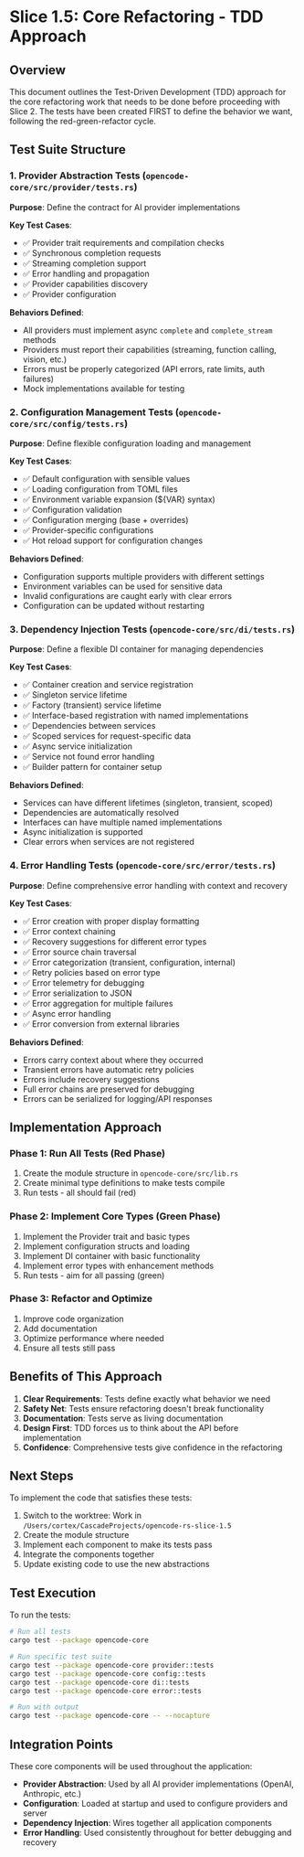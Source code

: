 # Slice 1.5: Core Refactoring - TDD Approach

## Overview

This document outlines the Test-Driven Development (TDD) approach for the core refactoring work that needs to be done before proceeding with Slice 2. The tests have been created FIRST to define the behavior we want, following the red-green-refactor cycle.

## Test Suite Structure

### 1. Provider Abstraction Tests (`opencode-core/src/provider/tests.rs`)

**Purpose**: Define the contract for AI provider implementations

**Key Test Cases**:
- ✅ Provider trait requirements and compilation checks
- ✅ Synchronous completion requests
- ✅ Streaming completion support
- ✅ Error handling and propagation
- ✅ Provider capabilities discovery
- ✅ Provider configuration

**Behaviors Defined**:
- All providers must implement async `complete` and `complete_stream` methods
- Providers must report their capabilities (streaming, function calling, vision, etc.)
- Errors must be properly categorized (API errors, rate limits, auth failures)
- Mock implementations available for testing

### 2. Configuration Management Tests (`opencode-core/src/config/tests.rs`)

**Purpose**: Define flexible configuration loading and management

**Key Test Cases**:
- ✅ Default configuration with sensible values
- ✅ Loading configuration from TOML files
- ✅ Environment variable expansion (${VAR} syntax)
- ✅ Configuration validation
- ✅ Configuration merging (base + overrides)
- ✅ Provider-specific configurations
- ✅ Hot reload support for configuration changes

**Behaviors Defined**:
- Configuration supports multiple providers with different settings
- Environment variables can be used for sensitive data
- Invalid configurations are caught early with clear errors
- Configuration can be updated without restarting

### 3. Dependency Injection Tests (`opencode-core/src/di/tests.rs`)

**Purpose**: Define a flexible DI container for managing dependencies

**Key Test Cases**:
- ✅ Container creation and service registration
- ✅ Singleton service lifetime
- ✅ Factory (transient) service lifetime
- ✅ Interface-based registration with named implementations
- ✅ Dependencies between services
- ✅ Scoped services for request-specific data
- ✅ Async service initialization
- ✅ Service not found error handling
- ✅ Builder pattern for container setup

**Behaviors Defined**:
- Services can have different lifetimes (singleton, transient, scoped)
- Dependencies are automatically resolved
- Interfaces can have multiple named implementations
- Async initialization is supported
- Clear errors when services are not registered

### 4. Error Handling Tests (`opencode-core/src/error/tests.rs`)

**Purpose**: Define comprehensive error handling with context and recovery

**Key Test Cases**:
- ✅ Error creation with proper display formatting
- ✅ Error context chaining
- ✅ Recovery suggestions for different error types
- ✅ Error source chain traversal
- ✅ Error categorization (transient, configuration, internal)
- ✅ Retry policies based on error type
- ✅ Error telemetry for debugging
- ✅ Error serialization to JSON
- ✅ Error aggregation for multiple failures
- ✅ Async error handling
- ✅ Error conversion from external libraries

**Behaviors Defined**:
- Errors carry context about where they occurred
- Transient errors have automatic retry policies
- Errors include recovery suggestions
- Full error chains are preserved for debugging
- Errors can be serialized for logging/API responses

## Implementation Approach

### Phase 1: Run All Tests (Red Phase)
1. Create the module structure in `opencode-core/src/lib.rs`
2. Create minimal type definitions to make tests compile
3. Run tests - all should fail (red)

### Phase 2: Implement Core Types (Green Phase)
1. Implement the Provider trait and basic types
2. Implement configuration structs and loading
3. Implement DI container with basic functionality
4. Implement error types with enhancement methods
5. Run tests - aim for all passing (green)

### Phase 3: Refactor and Optimize
1. Improve code organization
2. Add documentation
3. Optimize performance where needed
4. Ensure all tests still pass

## Benefits of This Approach

1. **Clear Requirements**: Tests define exactly what behavior we need
2. **Safety Net**: Tests ensure refactoring doesn't break functionality
3. **Documentation**: Tests serve as living documentation
4. **Design First**: TDD forces us to think about the API before implementation
5. **Confidence**: Comprehensive tests give confidence in the refactoring

## Next Steps

To implement the code that satisfies these tests:

1. Switch to the worktree: Work in `/Users/cortex/CascadeProjects/opencode-rs-slice-1.5`
2. Create the module structure
3. Implement each component to make its tests pass
4. Integrate the components together
5. Update existing code to use the new abstractions

## Test Execution

To run the tests:

```bash
# Run all tests
cargo test --package opencode-core

# Run specific test suite
cargo test --package opencode-core provider::tests
cargo test --package opencode-core config::tests
cargo test --package opencode-core di::tests
cargo test --package opencode-core error::tests

# Run with output
cargo test --package opencode-core -- --nocapture
```

## Integration Points

These core components will be used throughout the application:

- **Provider Abstraction**: Used by all AI provider implementations (OpenAI, Anthropic, etc.)
- **Configuration**: Loaded at startup and used to configure providers and server
- **Dependency Injection**: Wires together all application components
- **Error Handling**: Used consistently throughout for better debugging and recovery